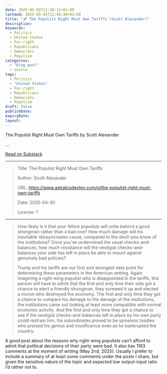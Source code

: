 ```yaml
---
date: 2025-05-02T11:20:11+03:00
lastmod: 2025-05-02T11:48:48+03:00
title: "🖋 The Populist Right Must Own Tariffs (Scott Alexander)"
description: 
keywords:
  - Politics
  - United States
  - Far-right
  - Republicans
  - Democrats
  - Populism
categories:
  - "blog post"
  - source
tags: 
  - Politics
  - "United States"
  - Far-right
  - Republicans
  - Democrats
  - Populism
draft: false
publishDate: 
expiryDate: 
layout:
---
```

<div class="substack-post-embed"><p lang="en">The Populist Right Must Own Tariffs by Scott Alexander</p><p>...</p><a data-post-link href="https://www.astralcodexten.com/p/the-populist-right-must-own-tariffs">Read on Substack</a></div><script async src="https://substack.com/embedjs/embed.js" charset="utf-8"></script>

---

> Title: The Populist Right Must Own Tariffs
> 
> Author: Scott Alexander
> 
> URL: https://www.astralcodexten.com/p/the-populist-right-must-own-tariffs
> 
> Date: 2025-04-30
> 
> License: ?

---

> How likely is it that your fellow populists will unite behind a good strongman rather than a bad one? How much damage will his inevitable idiosyncrasies cause, compared to the devil-you-know of the institutions? Once you’ve undermined the usual checks-and-balances, how much resistance will the vestigial checks-and-balances your side has left in place be able to mount against genuinely bad policies?
> 
> Trump and his tariffs are our first and strongest data point for determining these parameters in the American setting. Again imagining a right-wing populist who is disappointed in the tariffs, this person will have to admit that the first and only time their side got a chance to elect a friendly strongman, they screwed it up and elected a moron who destroyed the economy. The first and only time they got a chance to compare his damage to the damage of the institutions, the institutions came out looking at least more compatible with normal economic activity. And the first and only time they got a chance to see if the vestigial checks-and-balances left in place by his own party could restrain him, his subordinates proved to be spineless toadies who praised his genius and munificence even as he bankrupted the country.

A good post about the reasons why right-wing populists can’t afford to admit that political decisions of their party were bad. It also has 1163 comments at the moment of writing (May 2nd, 2025). Usually I prefer to include a summary of at least some comments under the posts I share, but given the sensitive nature of the topic and expected low output-input ratio I’d rather not to.
